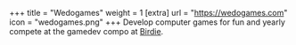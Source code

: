 +++
title = "Wedogames"
weight = 1
[extra]
url = "https://wedogames.com"
icon = "wedogames.png"
+++
Develop computer games for fun and yearly compete at
the gamedev compo at [Birdie](https://www.birdie.org/).
